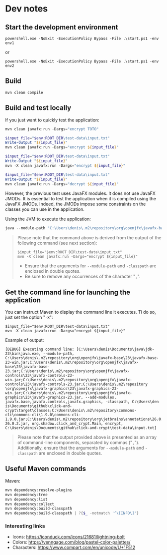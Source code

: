 # Dev notes

## Start the development environment

```Batchfile
powershell.exe -NoExit -ExecutionPolicy Bypass -File .\start.ps1 -env env1
```

or

```Batchfile
powershell.exe -NoExit -ExecutionPolicy Bypass -File .\start.ps1 -env env2
```

## Build

```Batchfile
mvn clean compile
```

## Build and test locally

If you just want to quickly test the application:

```powershell
mvn clean javafx:run -Dargs="encrypt TOTO"

$input_file="$env:ROOT_DIR\test-data\input.txt"
Write-Output "${input_file}"
mvn clean javafx:run -Dargs="encrypt ${input_file}"

$input_file="$env:ROOT_DIR\test-data\input.txt"
Write-Output "${input_file}"
mvn -X clean javafx:run -Dargs="encrypt ${input_file}"

$input_file="$env:ROOT_DIR\test-data\input.txt"
Write-Output "${input_file}"
mvn clean javafx:run -Dargs="decrypt ${input_file}"
```

However, the previous test uses JavaFX modules. It does not use JavaFX JMODs.
It is essential to test the application when it is compiled using the JavaFX JMODs.
Indeed, the JMODs impose some constraints on the classes you can use in the application.

Using the JVM to execute the application:

```Powershell
java --module-path "C:\Users\denis\.m2\repository\org\openjfx\javafx-base\23\javafx-base-23-win.jar;C:\Users\denis\.m2\repository\org\openjfx\javafx-base\23\javafx-base-23.jar;C:\Users\denis\.m2\repository\org\openjfx\javafx-controls\23\javafx-controls-23-win.jar;C:\Users\denis\.m2\repository\org\openjfx\javafx-controls\23\javafx-controls-23.jar;C:\Users\denis\.m2\repository\org\openjfx\javafx-graphics\23\javafx-graphics-23-win.jar;C:\Users\denis\.m2\repository\org\openjfx\javafx-graphics\23\javafx-graphics-23.jar" --add-modules javafx.base,javafx.controls,javafx.graphics -classpath "C:\Users\denis\Documents\github\click-and-crypt\target\classes;C:\Users\denis\.m2\repository\commons-cli\commons-cli\1.9.0\commons-cli-1.9.0.jar;C:\Users\denis\.m2\repository\org\jetbrains\annotations\26.0.2\annotations-26.0.2.jar" org.shadow.click_and_crypt.Main encrypt C:\Users\denis\Documents\github\click-and-crypt\test-data\input.txt
```

> Please note that the command above is derived from the output of the following command (see next section):
>
> ```Batchfile
> $input_file="$env:ROOT_DIR\test-data\input.txt"
> mvn -X clean javafx:run -Dargs="encrypt ${input_file}"
> ```
>
> * Ensure that the arguments for `--module-path` and `-classpath` are enclosed in double quotes.
> * Be sure to remove any occurrences of the character "`,`".

## Get the command line for launching the application

You can instruct Maven to display the command line it executes. Ti do so, just set the option "`-X`":

```Batchfile
$input_file="$env:ROOT_DIR\test-data\input.txt"
mvn -X clean javafx:run -Dargs="encrypt ${input_file}"
```

Example of output:

```
[DEBUG] Executing command line: [C:\Users\denis\Documents\java\jdk-23\bin\java.exe, --module-path, C:\Users\denis\.m2\repository\org\openjfx\javafx-base\23\javafx-base-23-win.jar;C:\Users\denis\.m2\repository\org\openjfx\javafx-
base\23\javafx-base-23.jar;C:\Users\denis\.m2\repository\org\openjfx\javafx-controls\23\javafx-controls-23-win.jar;C:\Users\denis\.m2\repository\org\openjfx\javafx-controls\23\javafx-controls-23.jar;C:\Users\denis\.m2\repository
\org\openjfx\javafx-graphics\23\javafx-graphics-23-win.jar;C:\Users\denis\.m2\repository\org\openjfx\javafx-graphics\23\javafx-graphics-23.jar, --add-modules, javafx.base,javafx.controls,javafx.graphics, -classpath, C:\Users\den
is\Documents\github\click-and-crypt\target\classes;C:\Users\denis\.m2\repository\commons-cli\commons-cli\1.9.0\commons-cli-1.9.0.jar;C:\Users\denis\.m2\repository\org\jetbrains\annotations\26.0.2\annotations-26.0.2.jar, org.shadow.click_and_crypt.Main, encrypt, C:\Users\denis\Documents\github\click-and-crypt\test-data\input.txt]
```

> Please note that the output provided above is presented as an array of command-line components, separated by commas ("`,`").
> Additionally, ensure that the arguments for `--module-path` and `-classpath` are enclosed in double quotes.

## Useful Maven commands

Maven:

```powershell
mvn dependency:resolve-plugins
mvn dependency:tree
mvn dependency:list
mvn dependency:collect
mvn dependency:build-classpath
mvn dependency:build-classpath | ?{$_ -notmatch '^\[INFO\]'}
```

### Interesting links

* Icons: https://iconduck.com/icons/21681/lightning-bolt
* Colors: https://venngage.com/blog/pastel-color-palettes/
* Characters: https://www.compart.com/en/unicode/U+1F512
